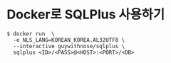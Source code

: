 # Docker로 SQLPlus 사용하기

```
$ docker run  \
  -e NLS_LANG=KOREAN_KOREA.AL32UTF8 \
  --interactive guywithnose/sqlplus \
  sqlplus <ID>/<PASS>@<HOST>:<PORT>/<DB>
```